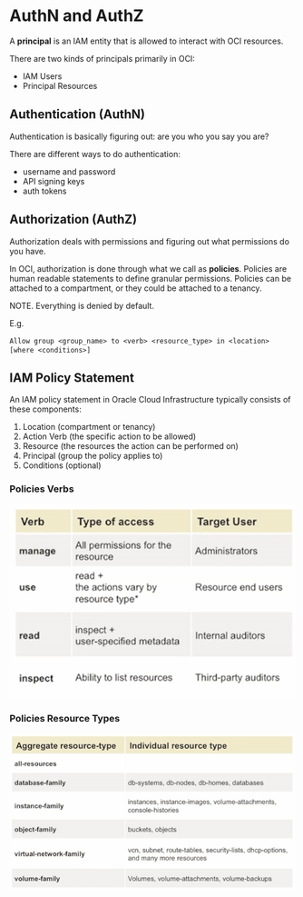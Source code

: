 # AuthN and AuthZ

A **principal** is an IAM entity that is allowed to interact with OCI resources. 

There are two kinds of principals primarily in OCI:
- IAM Users
- Principal Resources

## Authentication (AuthN)

Authentication is basically figuring out: are you who you say you are? 

There are different ways to do authentication:
- username and password
- API signing keys
- auth tokens

## Authorization (AuthZ)

Authorization deals with permissions and figuring out what permissions do you have.

In OCI, authorization is done through what we call as **policies**. Policies are human readable statements to define granular permissions. Policies can be attached to a compartment, or they could be attached to a tenancy. 

NOTE. Everything is denied by default.

E.g.

    Allow group <group_name> to <verb> <resource_type> in <location> [where <conditions>]

## IAM Policy Statement

An IAM policy statement in Oracle Cloud Infrastructure typically consists of these components: 
1. Location (compartment or tenancy)
2. Action Verb (the specific action to be allowed)
3. Resource (the resources the action can be performed on)
4. Principal (group the policy applies to)
5. Conditions (optional)

### Policies Verbs

![Policies Verbs](../images/policies_verbs.png)

### Policies Resource Types

![Policies Resource Types](../images/policies_resource_types.png)